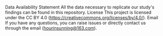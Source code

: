 Data Availability Statement
All the data necessary to replicate our study's findings can be found in this repository.
License
This project is licensed under the CC BY 4.0 (https://creativecommons.org/licenses/by/4.0/).
Email
If you have any questions, you can raise issues or directly contact us through the email (hourinsunning@163.com).


